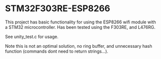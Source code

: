 # STM32F303RE-ESP8266
This project has basic functionality for using the ESP8266 wifi module with a STM32 microcontroller. 
Has been tested using the F303RE, and L476RG. 

See unity_test.c for usage. 

Note this is not an optimal solution, no ring buffer, and unnecessary hash function (commands dont need to return strings...).
